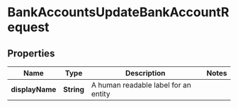 

# BankAccountsUpdateBankAccountRequest


## Properties

| Name | Type | Description | Notes |
|------------ | ------------- | ------------- | -------------|
|**displayName** | **String** | A human readable label for an entity |  |



